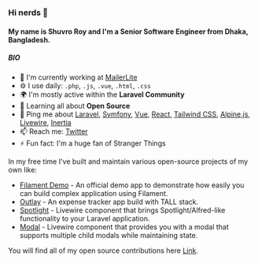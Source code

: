 ### Hi nerds 👋

#### My name is Shuvro Roy and I'm a Senior Software Engineer from Dhaka, Bangladesh.

##### BIO

- 🏢 I'm currently working at [MailerLite](https://www.mailerlite.com)
- ⚙️ I use daily: `.php`, `.js`, `.vue`, `.html`, `.css`
- 🌍 I'm mostly active within the **Laravel Community**
- 🌱 Learning all about **Open Source**
- 💬 Ping me about [Laravel](https://laravel.com), [Symfony](https://symfony.com), [Vue](https://vuejs.org), [React](https://react.dev), [Tailwind CSS](https://tailwindcss.com), [Alpine.js](https://alpinejs.dev), [Livewire](https://laravel-livewire.com), [Inertia](https://inertiajs.com)
- 📫 Reach me: [Twitter](http://twitter.com/shuvro_008)
- ⚡️ Fun fact: I'm a huge fan of Stranger Things

In my free time I've built and maintain various open-source projects of my own like:

- [Filament Demo](https://github.com/laravel-filament/demo) - An official demo app to demonstrate how easily you can build complex application using Filament.
- [Outlay](https://github.com/shuvroroy/outlay) - An expense tracker app build with TALL stack.
- [Spotlight](https://github.com/wire-elements/spotlight) - Livewire component that brings Spotlight/Alfred-like functionality to your Laravel application.
- [Modal](https://github.com/wire-elements/modal) - Livewire component that provides you with a modal that supports multiple child modals while maintaining state.

You will find all of my open source contributions here [Link](https://opendor.me/@shuvroroy).
